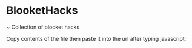 # BlooketHacks

~ Collection of blooket hacks

Copy contents of the file then paste it into the url after typing javascript:
